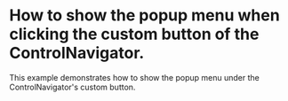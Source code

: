 # How to show the popup menu when clicking the custom button of the ControlNavigator.


<p>This example demonstrates how to show the popup menu under the ControlNavigator's custom button.</p>

<br/>


